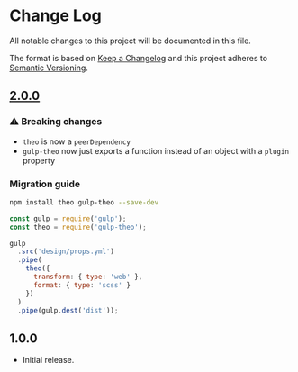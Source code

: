 # Change Log

All notable changes to this project will be documented in this file.

The format is based on [Keep a Changelog](http://keepachangelog.com/)
and this project adheres to [Semantic Versioning](http://semver.org/).

## [2.0.0]

### ⚠️ Breaking changes

* `theo` is now a `peerDependency`
* `gulp-theo` now just exports a function instead of an object with a `plugin` property

### Migration guide

```sh
npm install theo gulp-theo --save-dev
```

```js
const gulp = require('gulp');
const theo = require('gulp-theo');

gulp
  .src('design/props.yml')
  .pipe(
    theo({
      transform: { type: 'web' },
      format: { type: 'scss' }
    })
  )
  .pipe(gulp.dest('dist'));
```

## 1.0.0

* Initial release.

[2.0.0]: https://github.com/salesforce-ux/gulp-theo/compare/v1.0.0...2.0.0
